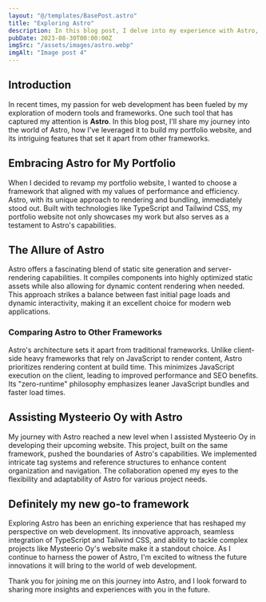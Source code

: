 ```yaml
---
layout: "@/templates/BasePost.astro"
title: "Exploring Astro"
description: In this blog post, I delve into my experience with Astro, and its unique features.
pubDate: 2023-08-30T00:00:00Z
imgSrc: "/assets/images/astro.webp"
imgAlt: "Image post 4"
---
```


## Introduction

In recent times, my passion for web development has been fueled by my exploration of modern tools and frameworks. One such tool that has captured my attention is **Astro**. In this blog post, I'll share my journey into the world of Astro, how I've leveraged it to build my portfolio website, and its intriguing features that set it apart from other frameworks.

## Embracing Astro for My Portfolio

When I decided to revamp my portfolio website, I wanted to choose a framework that aligned with my values of performance and efficiency. Astro, with its unique approach to rendering and bundling, immediately stood out. Built with technologies like TypeScript and Tailwind CSS, my portfolio website not only showcases my work but also serves as a testament to Astro's capabilities.

## The Allure of Astro

Astro offers a fascinating blend of static site generation and server-rendering capabilities. It compiles components into highly optimized static assets while also allowing for dynamic content rendering when needed. This approach strikes a balance between fast initial page loads and dynamic interactivity, making it an excellent choice for modern web applications.

### Comparing Astro to Other Frameworks

Astro's architecture sets it apart from traditional frameworks. Unlike client-side heavy frameworks that rely on JavaScript to render content, Astro prioritizes rendering content at build time. This minimizes JavaScript execution on the client, leading to improved performance and SEO benefits. Its "zero-runtime" philosophy emphasizes leaner JavaScript bundles and faster load times.

## Assisting Mysteerio Oy with Astro

My journey with Astro reached a new level when I assisted Mysteerio Oy in developing their upcoming website. This project, built on the same framework, pushed the boundaries of Astro's capabilities. We implemented intricate tag systems and reference structures to enhance content organization and navigation. The collaboration opened my eyes to the flexibility and adaptability of Astro for various project needs.

## Definitely my new go-to framework

Exploring Astro has been an enriching experience that has reshaped my perspective on web development. Its innovative approach, seamless integration of TypeScript and Tailwind CSS, and ability to tackle complex projects like Mysteerio Oy's website make it a standout choice. As I continue to harness the power of Astro, I'm excited to witness the future innovations it will bring to the world of web development.

Thank you for joining me on this journey into Astro, and I look forward to sharing more insights and experiences with you in the future.
